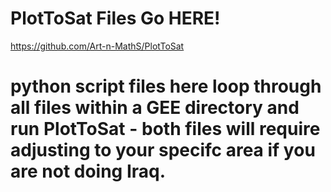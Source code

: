 # PlotToSat Files Go HERE! 
https://github.com/Art-n-MathS/PlotToSat

# python script files here loop through all files within a GEE directory and run PlotToSat - both files will require adjusting to your specifc area if you are not doing Iraq. 
